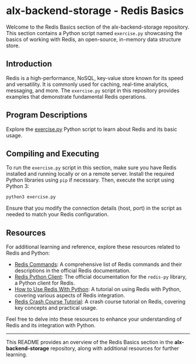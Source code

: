 # alx-backend-storage - Redis Basics

Welcome to the Redis Basics section of the alx-backend-storage repository. This section contains a Python script named `exercise.py` showcasing the basics of working with Redis, an open-source, in-memory data structure store.

## Introduction

Redis is a high-performance, NoSQL, key-value store known for its speed and versatility. It is commonly used for caching, real-time analytics, messaging, and more. The `exercise.py` script in this repository provides examples that demonstrate fundamental Redis operations.

## Program Descriptions

Explore the [exercise.py](https://github.com/iakev/alx-backend-storage/blob/main/0x02-redis_basic/exercise.py) Python script to learn about Redis and its basic usage.

## Compiling and Executing

To run the `exercise.py` script in this section, make sure you have Redis installed and running locally or on a remote server. Install the required Python libraries using `pip` if necessary. Then, execute the script using Python 3:

```bash
python3 exercise.py
```

Ensure that you modify the connection details (host, port) in the script as needed to match your Redis configuration.

## Resources

For additional learning and reference, explore these resources related to Redis and Python:

- [Redis Commands](https://redis.io/commands): A comprehensive list of Redis commands and their descriptions in the official Redis documentation.
- [Redis Python Client](https://redis-py.readthedocs.io/en/stable/): The official documentation for the `redis-py` library, a Python client for Redis.
- [How to Use Redis With Python](https://realpython.com/python-redis/): A tutorial on using Redis with Python, covering various aspects of Redis integration.
- [Redis Crash Course Tutorial](https://www.youtube.com/watch?v=Hbt56gFj998): A crash course tutorial on Redis, covering key concepts and practical usage.

Feel free to delve into these resources to enhance your understanding of Redis and its integration with Python.

---

This README provides an overview of the Redis Basics section in the **alx-backend-storage** repository, along with additional resources for further learning.
